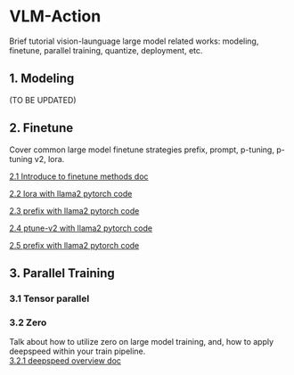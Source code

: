 
# VLM-Action
Brief tutorial vision-launguage large model related works: modeling, finetune, parallel training, quantize, deployment, etc.


## 1. Modeling
(TO BE UPDATED)

## 2. Finetune
Cover common large model finetune strategies prefix, prompt, p-tuning, p-tuning v2, lora. 

[2.1 Introduce to finetune methods doc](https://github.com/yzy-jumphigh/vlm-action/blob/main/Tuning/README.md) 

[2.2 lora with llama2 pytorch code](https://github.com/yzy-jumphigh/vlm-action/blob/main/Tuning/llama2_lora.py) 

[2.3 prefix with llama2 pytorch code](https://github.com/yzy-jumphigh/vlm-action/blob/main/Tuning/llama2_prefix.py) 

[2.4 ptune-v2 with llama2 pytorch code](https://github.com/yzy-jumphigh/vlm-action/blob/main/Tuning/llama2_ptune_v2.py) 

[2.5 prefix with llama2 pytorch code](https://github.com/yzy-jumphigh/vlm-action/blob/main/Tuning/llama2_prompt.py) 

## 3. Parallel Training

### 3.1 Tensor parallel


### 3.2 Zero
Talk about how to utilize zero on large model training, and, how to apply deepspeed within your train pipeline.    
[3.2.1 deepspeed overview doc](https://github.com/yzy-jumphigh/vlm-action/blob/yzy-jumphigh-parallel/training/Zero/overview.md)   










